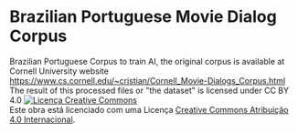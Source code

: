 # Brazilian Portuguese Movie Dialog Corpus 
Brazilian Portuguese Corpus to train AI, the original corpus is available at Cornell University website https://www.cs.cornell.edu/~cristian/Cornell_Movie-Dialogs_Corpus.html
The result of this processed files or "the dataset" is licensed under  CC BY 4.0
<a rel="license" href="http://creativecommons.org/licenses/by/4.0/"><img alt="Licença Creative Commons" style="border-width:0" src="https://i.creativecommons.org/l/by/4.0/88x31.png" /></a><br />Este obra está licenciado com uma Licença <a rel="license" href="http://creativecommons.org/licenses/by/4.0/">Creative Commons Atribuição 4.0 Internacional</a>.
